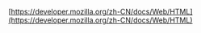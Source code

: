[https://developer.mozilla.org/zh-CN/docs/Web/HTML](https://developer.mozilla.org/zh-CN/docs/Web/HTML)